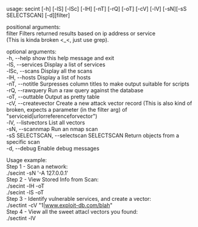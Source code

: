 usage: secint [-h] [-lS] [-lSc] [-lH] [-nT] [-rQ] [-oT] [-cV] [-lV] [-sN][-sS SELECTSCAN] [-d][filter] <br>

positional arguments:  <br>
filter                Filters returned results based on ip address or service <br> (This is kinda broken <_<, just use grep).

optional arguments: <br>
  -h, --help            show this help message and exit <br>
  -lS, --services       Display a list of services <br>
  -lSc, --scans         Display all the scans <br>
  -lH, --hosts          Display a list of hosts <br>
  -nT, --notitle        Surpresses column titles to make output suitable for scripts <br>
  -rQ, --rawquery       Run a raw query against the database <br>
  -oT, --outtable       Output as pretty table <br>
  -cV, --createvector   Create a new attack vector record (This is also kind of broken, expects a parameter (in the filter arg) of "serviceid|urlorreferenceforvector") <br>
  -lV, --listvectors    List all vectors <br>
  -sN, --scannmap       Run an nmap scan <br>
  -sS SELECTSCAN, --selectscan SELECTSCAN Return objects from a specific scan <br>
  -d, --debug           Enable debug messages <br>



Usage example: <br>
Step 1 - Scan a network: <br>
	./secint -sN '-A 127.0.0.1' <br>
Step 2 - View Stored Info from Scan: <br>
	./secint -lH -oT <br>
	./secint -lS -oT <br>
Step 3 - Identify vulnerable services, and create a vector:<br>
	./sectint -cV "1|www.exploit-db.com/blah" <br>
Step 4 - View all the sweet attacl vectors you found: <br>
	./sectint -lV <br>
